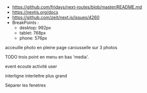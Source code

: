 - https://github.com/fridays/next-routes/blob/master/README.md
- https://nextjs.org/docs
- https://github.com/zeit/next.js/issues/4260
- BreakPoints : 
  * desktop: 992px
  * tablet: 768px
  * phone: 576px


acceuille photo en pleine page
carousselle sur 3 photos

TODO trois point en menu en bas 'media'.

event ecoute activité user

interligne interlettre plus grand 

Séparer les fenetres


